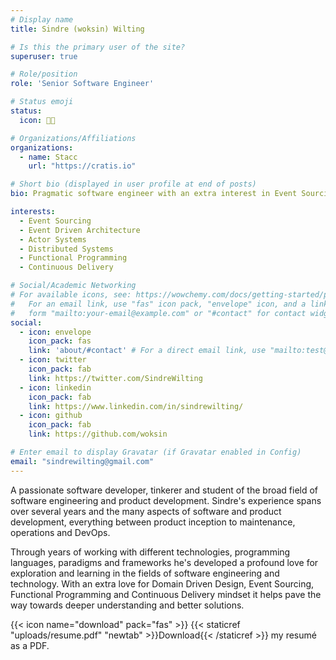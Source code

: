 ```yaml
---
# Display name
title: Sindre (woksin) Wilting

# Is this the primary user of the site?
superuser: true

# Role/position
role: 'Senior Software Engineer'

# Status emoji
status:
  icon: 👨‍💻

# Organizations/Affiliations
organizations:
  - name: Stacc
    url: "https://cratis.io"

# Short bio (displayed in user profile at end of posts)
bio: Pragmatic software engineer with an extra interest in Event Sourcing

interests:
  - Event Sourcing
  - Event Driven Architecture
  - Actor Systems
  - Distributed Systems
  - Functional Programming
  - Continuous Delivery

# Social/Academic Networking
# For available icons, see: https://wowchemy.com/docs/getting-started/page-builder/#icons
#   For an email link, use "fas" icon pack, "envelope" icon, and a link in the
#   form "mailto:your-email@example.com" or "#contact" for contact widget.
social:
  - icon: envelope
    icon_pack: fas
    link: 'about/#contact' # For a direct email link, use "mailto:test@example.org".
  - icon: twitter
    icon_pack: fab
    link: https://twitter.com/SindreWilting
  - icon: linkedin
    icon_pack: fab
    link: https://www.linkedin.com/in/sindrewilting/
  - icon: github
    icon_pack: fab
    link: https://github.com/woksin

# Enter email to display Gravatar (if Gravatar enabled in Config)
email: "sindrewilting@gmail.com"
---
```


A passionate software developer, tinkerer and student of the broad field of software engineering and product development. Sindre's experience spans over several years and the many aspects of software and product development,
everything between product inception to maintenance, operations and DevOps.

Through years of working with different technologies, programming languages, paradigms and frameworks he's developed a profound love for exploration and learning in the fields of software engineering and technology.
With an extra love for Domain Driven Design, Event Sourcing, Functional Programming and Continuous Delivery mindset it helps pave the way towards deeper understanding and better solutions.

{{< icon name="download" pack="fas" >}} {{< staticref "uploads/resume.pdf" "newtab" >}}Download{{< /staticref >}} my resumé as a PDF.
